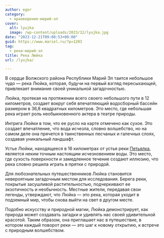 ```yaml
---
author: egor
category:
  - краеведение-марий-эл
cover:
  alt: lyujka
  image: /wp-content/uploads/2023/12/lyujka.jpg
date: "2023-12-21T09:00:53+00:00"
guid: https://www.mariel.ru/?p=1203
tag:
  - реки-марий-эл
title: Река Люйка
url: /lyujka/

---
```

В сердце Волжского района Республики Марий Эл таится небольшое чудо — река Люйка, которая, будучи на первый взгляд пересыхающей, привлекает внимание своей уникальной загадочностью.

Люйка, протекая на протяжении всего своего небольшого пути в 12 километров, создает вокруг себя впечатляющий водосборный бассейн размером в 36,8 квадратных километров. Это место, где небольшая река играет роль необыкновенного актера в театре природы.

Интрига Люйки в том, что ее русло на карте отмечено как сухое. Это создает впечатление, что вода исчезла, словно волшебство, но на самом деле она прячется в таинственных песчаных и галечных слоях, создавая уникальный ландшафт.

Устье Люйки, находящееся в 16 километрах от устья реки [Петьялка](/petyalka/), является неким точным настоящим исчезновением воды. Это место, где сухость поверхности и замедленное течение создают иллюзию, что река словно решила играть в прятки с природой.

Для любознательных путешественников Люйка становится невероятным загадочным местом для исследования. Берега реки, покрытые засушливой растительностью, подчеркивают ее экзотичность и необычность. Местные жители, передавая свои легенды, утверждают, что Люйка — это река, которая уходит в подземный мир, чтобы снова выйти на свет в другом месте.

Подобно искусству и природной магии, Люйка демонстрирует, как природа может создавать загадки и удивлять нас своей удивительной красотой. Таким образом, она приглашает нас в путешествие, в котором каждый поворот реки — это шаг к новому открытию, к встрече с природным волшебством.

